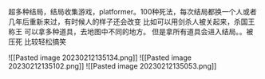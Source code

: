 超多种结局，结局收集游戏，platformer。100种死法，每次结局都换一个人或者几年后重新来过，有时候人的样子还会改变
比如可以用剑杀人被关起来，杀国王称王
可以拿多种道具，去地图中不同的地方。
但是拿所有道具会进入结局。。被压死
比较轻松搞笑


![[Pasted image 20230212135134.png]]
![[Pasted image 20230212135102.png]]
![[Pasted image 20230212135053.png]]
